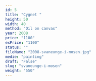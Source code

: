 ```yaml
---
id: 5
title: "Cygnet "
height: 50
width: 40
method: "Oil on canvas"
year: 2008
price: "1100"
exPrice: "1100"
status: ""
fileName: "2008-svaneunge-i-mosen.jpg"
medie: "painting"
draft: "False"
slug: "svaneunge-i-mosen"
weight: "550"
---
```


